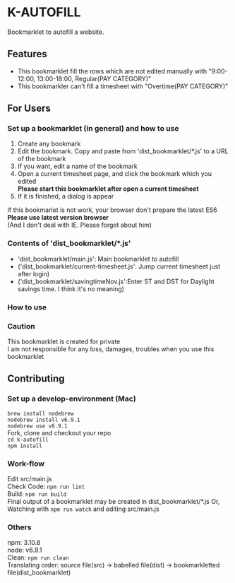 K-AUTOFILL
====

Bookmarklet to autofill a website.

## Features
- This bookmarklet fill the rows which are not edited manually with "9:00-12:00, 13:00-18:00, Regular(PAY CATEGORY)"  
- This bookmarkler can't fill a timesheet with "Overtime(PAY CATEGORY)"  

## For Users
### Set up a bookmarklet (in general) and how to use
1. Create any bookmark  
2. Edit the bookmark. Copy and paste from 'dist_bookmarklet/*.js' to a URL of the bookmark  
3. If you want, edit a name of the bookmark  
4. Open a current timesheet page, and click the bookmark which you edited    
**Please start this bookmarklet after open a current timesheet**  
5. If it is finished, a dialog is appear  
  
If this bookmarlet is not work, your browser don't prepare the latest ES6  
**Please use latest version browser**  
(And I don't deal with IE. Please forget about him)

### Contents of 'dist_bookmarklet/*.js'  
- 'dist_bookmarklet/main.js': Main bookmarklet to autofill  
- ('dist_bookmarklet/current-timesheet.js': Jump current timesheet just after login)  
- ('dist_bookmarklet/savingtimeNov.js':Enter ST and DST for Daylight savings time. I think it's no meaning) 

### How to use

### Caution
This bookmarklet is created for private  
I am not responsible for any loss, damages, troubles when you use this bookmarklet  

## Contributing
### Set up a develop-environment (Mac)
`brew install nodebrew`  
`nodebrew install v6.9.1`  
`nodebrew use v6.9.1`  
Fork, clone and checkout your repo  
`cd k-autofill`  
`npm install`  
### Work-flow
Edit src/main.js  
Check Code: `npm run lint`  
Build: `npm run build`  
Final output of a bookmarklet may be created in dist_bookmarklet/*.js
Or, Watching with `npm run watch` and editing src/main.js  
### Others
npm: 3.10.8  
node: v6.9.1  
Clean: `npm run clean`  
Translating order: source file(src) -> babelled file(dist) -> bookmarkletted file(dist_bookmarklet)
